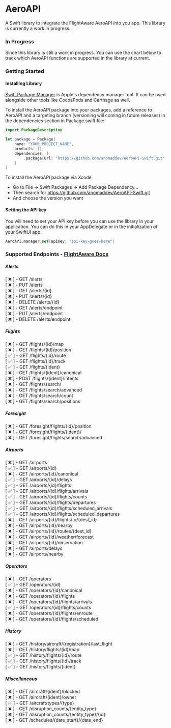 # AeroAPI

A Swift library to integrate the FlightAware AeroAPI into you app. This library is currently a work in progress.

### In Progress
Since this library is still a work in progress. You can use the chart below to track which AeroAPI functions are supported in the library at current.

### Getting Started

#### Installing Library
[Swift Package Manager](https://swift.org/package-manager/) is Apple's dependency manager tool. It can be used alongside other tools like CocoaPods and Carthage as well.

To install the AeroAPI package into your packages, add a reference to AeroAPI and a targeting branch (versioning will coming in future releases) in the dependencies section in Package.swift file:
``` swift
import PackageDescription

let package = Package(
    name: "YOUR_PROJECT_NAME",
    products: [],
    dependencies: [
        .package(url: "https://github.com/anomaddev/AeroAPI-Swift.git", branch: "main")
    ]
)
```

To install the AeroAPI package via Xcode
- Go to File -> Swift Packages -> Add Package Dependency...
- Then search for https://github.com/anomaddev/AeroAPI-Swift.git
- And choose the version you want

#### Setting the API key
You will need to set your API key before you can use the library in your application. You can do this in your AppDelegate or in the initialization of your SwiftUI app.

``` swift
AeroAPI.manager.set(apiKey: "api-key-goes-here")
```


### Supported Endpoints - [FlightAware Docs](https://www.flightaware.com/aeroapi/portal/documentation)

##### Alerts
[ ❌ ] - GET /alerts<br>
[ ❌ ] - PUT /alerts<br>
[ ❌ ] - GET /alerts/{id}<br>
[ ❌ ] - PUT /alerts/{id}<br>
[ ❌ ] - DELETE /alerts/{id}<br>
[ ❌ ] - GET /alerts/endpoint<br>
[ ❌ ] - PUT /alerts/endpoint<br>
[ ❌ ] - DELETE /alerts/endpoint<br>

##### Flights
[ ❌ ] - GET /flights/{id}/map<br>
[ ❌ ] - GET /flights/{id}/position<br>
[ ✅ ] - GET /flights/{id}/route<br>
[ ✅ ] - GET /flights/{id}/track<br>
[ ✅ ] - GET /flights/{ident}<br>
[ ❌ ] - GET /flights/{ident}/canonical<br>
[ ❌ ] - POST /flights/{ident}/intents<br>
[ ❌ ] - GET /flights/search/<br>
[ ❌ ] - GET /flights/search/advanced<br>
[ ❌ ] - GET /flights/search/count<br>
[ ❌ ] - GET /flights/search/positions<br>

##### Foresight
[ ❌ ] - GET /foresight/flights/{id}/position<br>
[ ❌ ] - GET /foresight/flights/{ident}/<br>
[ ❌ ] - GET /foresight/flights/search/advanced<br>

##### Airports
[ ❌ ] - GET /airports<br>
[ ✅ ] - GET /airports/{id}<br>
[ ❌ ] - GET /airports/{id}/canonical<br>
[ ✅ ] - GET /airports/{id}/delays<br>
[ ✅ ] - GET /airports/{id}/flights<br>
[ ✅ ] - GET /airports/{id}/flights/arrivals<br>
[ ✅ ] - GET /airports/{id}/flights/counts<br>
[ ✅ ] - GET /airports/{id}/flights/departures<br>
[ ✅ ] - GET /airports/{id}/flights/scheduled_arrivals<br>
[ ✅ ] - GET /airports/{id}/flights/scheduled_departures<br>
[ ❌ ] - GET /airports/{id}/flights/to/{dest_id}<br>
[ ❌ ] - GET /airports/{id}/nearby<br>
[ ❌ ] - GET /airports/{id}/routes/{dest_id}<br>
[ ❌ ] - GET /airports/{id}/weather/forecast<br>
[ ❌ ] - GET /airports/{id}/observation<br>
[ ❌ ] - GET /airports/delays<br>
[ ❌ ] - GET /airports/nearby<br>

##### Operators
[ ❌ ] - GET /operators<br>
[ ✅ ] - GET /operators/{id}<br>
[ ❌ ] - GET /operators/{id}/canonical<br>
[ ❌ ] - GET /operators/{id}/flights<br>
[ ❌ ] - GET /operators/{id}/flights/arrivals<br>
[ ✅ ] - GET /operators/{id}/flights/counts<br>
[ ❌ ] - GET /operators/{id}/flights/enroute<br>
[ ❌ ] - GET /operators/{id}/flights/scheduled<br>

##### History
[ ❌ ] - GET /history/aircraft/{registration}/last_flight<br>
[ ❌ ] - GET /history/flights/{id}/map<br>
[ ✅ ] - GET /history/flights/{id}/route<br>
[ ✅ ] - GET /history/flights/{id}/track<br>
[ ✅ ] - GET /history/flights/{ident}<br>

##### Miscellaneous
[ ❌ ] - GET /aircraft/{ident}/blocked<br>
[ ❌ ] - GET /aircraft/{ident}/owner<br>
[ ✅ ] - GET /aircraft/types/{type}<br>
[ ❌ ] - GET /disruption_counts/{entity_type}<br>
[ ❌ ] - GET /disruption_counts/{entity_type}/{id}<br>
[ ❌ ] - GET /schedules/{date_start}/{date_end}<br>
